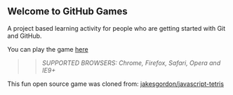 ## Welcome to GitHub Games

A project based learning activity for people who are getting started with Git and GitHub.

You can play the game [here](https://GalbertOneil.github.io/github-games/)

>> _*SUPPORTED BROWSERS*: Chrome, Firefox, Safari, Opera and IE9+_

This fun open source game was cloned from: [jakesgordon/javascript-tetris](https://github.com/jakesgordon/javascript-tetris)
